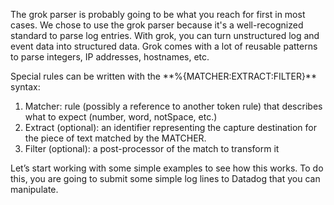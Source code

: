 <p></p>
<p>The grok parser is probably going to be what you reach for first in most cases. We chose to use the grok parser because it's a well-recognized standard to parse log entries. With grok, you can turn unstructured log and event data into structured data. Grok comes with a lot of reusable patterns to parse integers, IP addresses, hostnames, etc.</p>
<p>Special rules can be written with the **%{MATCHER:EXTRACT:FILTER}** syntax:<br>
<ol>
<li>Matcher: rule (possibly a reference to another token rule) that describes what to expect (number, word, notSpace, etc.)
<li>Extract (optional): an identifier representing the capture destination for the piece of text matched by the MATCHER.
<li>Filter (optional): a post-processor of the match to transform it
</ol></p>
<p>
Let’s start working with some simple examples to see how this works. To do this, you are going to submit some simple log lines to Datadog that you can manipulate. 
</p>
